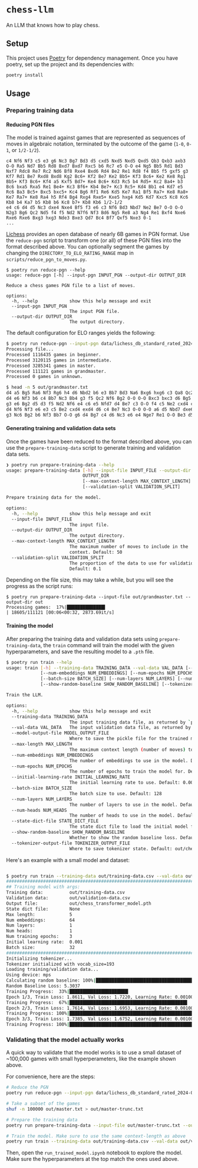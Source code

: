 # `chess-llm`
An LLM that knows how to play chess.

## Setup

This project uses [Poetry](https://python-poetry.org/) for dependency management. Once you have poetry, set up the project and its dependencies with:

```sh
poetry install
```

## Usage

### Preparing training data

#### Reducing PGN files

The model is trained against games that are represented as sequences of moves in algebraic notation, terminated by the outcome of the game (`1-0`, `0-1`, or `1/2-1/2`).

```
c4 Nf6 Nf3 c5 e3 g6 Nc3 Bg7 Bd3 d5 cxd5 Nxd5 Nxd5 Qxd5 Qb3 Qxb3 axb3 O-O Ra5 Nd7 Bb5 Rd8 Bxd7 Bxd7 Rxc5 b6 Rc7 e5 O-O e4 Ng5 Bb5 Rd1 Bd3 Nxf7 Rdc8 Re7 Rc2 Nd6 Bf8 Rxe4 Bxd6 Rd4 Be2 Re1 Rd8 f4 Bb5 f5 gxf5 g3 Kf7 Rd1 Be7 Rxd8 Bxd8 Kg2 Bc6+ Kf2 Be7 Ke2 Bb5+ Kf3 Bc6+ Ke2 Ke8 Rg1 Bb5+ Kf3 Bc6+ Kf4 a5 Kxf5 Bd7+ Ke4 Bc6+ Kd3 Rc5 b4 Rd5+ Kc2 Ba4+ b3 Bc6 bxa5 Rxa5 Re1 Be4+ Kc3 Bf6+ Kb4 Be7+ Kc3 Rc5+ Kd4 Bb1 e4 Kd7 e5 Rc6 Ba3 Bc5+ Bxc5 bxc5+ Kc4 Bg6 Rf1 Re6 Kd5 Ke7 Ra1 Bf5 Ra7+ Ke8 Ra8+ Ke7 Ra7+ Ke8 Ra4 h5 Rf4 Bg4 Rxg4 Rxe5+ Kxe5 hxg4 Kd5 Kd7 Kxc5 Kc8 Kc6 Kb8 b4 Ka7 b5 Kb8 b6 Kc8 b7+ Kb8 Kb6 1/2-1/2
e4 c6 d4 d5 Nc3 dxe4 Nxe4 Bf5 f3 e6 c3 Nf6 Bd3 Nbd7 Ne2 Be7 O-O O-O N2g3 Bg6 Qc2 Nd5 f4 f5 Nd2 N7f6 Nf3 Bd6 Ng5 Re8 a3 Ng4 Re1 Bxf4 Nxe6 Rxe6 Rxe6 Bxg3 hxg3 Nde3 Bxe3 Qd7 Bc4 Bf7 Qxf5 Nxe3 0-1
...
```

[Lichess](https://database.lichess.org) provides an open database of nearly 6B games in PGN format. Use the `reduce-pgn` script to transform one (or all) of these PGN files into the format described above. You can optionally segment the games by changing the `DIRECTORY_TO_ELO_RATING_RANGE` map in `scripts/reduce_pgn_to_moves.py`.

```
$ poetry run reduce-pgn --help
usage: reduce-pgn [-h] --input-pgn INPUT_PGN --output-dir OUTPUT_DIR

Reduce a chess games PGN file to a list of moves.

options:
  -h, --help            show this help message and exit
  --input-pgn INPUT_PGN
                        The input PGN file.
  --output-dir OUTPUT_DIR
                        The output directory.
```

The default configuration for ELO ranges yields the following:

```sh
$ poetry run reduce-pgn --input-pgn data/lichess_db_standard_rated_2024-06.pgn --output-dir out
Processing file...
Processed 1116435 games in beginner.
Processed 3120115 games in intermediate.
Processed 3285341 games in master.
Processed 111121 games in grandmaster.
Processed 0 games in unknown.

$ head -n 5 out/grandmaster.txt
d4 a5 Bg5 Ra6 Nf3 Rg6 h4 d6 Nbd2 b6 e3 Bb7 Bd3 Na6 Bxg6 hxg6 c3 Qa8 Qc2 e6 O-O-O Nh6 e4 c5 dxc5 Nxc5 Rhe1 Ng4 Nc4 Qb8 b4 Na6 Qa4+ b5 Qxb5+ Bc6 Qxc6# 1-0
d4 e6 Nf3 b6 c4 Bb7 Nc3 Bb4 g3 f5 Qc2 Nf6 Bg2 O-O O-O Bxc3 bxc3 d6 Bg5 Nbd7 a4 a5 Rfb1 Qe8 Bxf6 Nxf6 c5 dxc5 dxc5 Be4 Qb3 Bxb1 Rxb1 bxc5 Ng5 Ra6 Qb7 Rb6 Rxb6 cxb6 Qxb6 Qxa4 Qxe6+ Kh8 Nf7+ Rxf7 Qxf7 Qe8 Qc7 h6 Qxa5 Qxe2 Qxc5 Ng4 h3 Ne5 Qc8+ Kh7 Bd5 Kg6 Qe6+ Kh7 Qg8+ Kg6 Qe6+ Kh7 Qxf5+ Kh8 Be4 Kg8 Qxe5 Qe1+ Kg2 Qd2 Qd5+ 1-0
g3 e6 Bg2 d5 d3 f5 Nd2 Nf6 e4 c6 e5 Nfd7 d4 Be7 c3 O-O f4 c5 Ne2 cxd4 cxd4 Nc6 Nf3 Bb4+ Kf2 Qb6 Be3 h6 h4 Re8 h5 Nf8 Bh3 Qd8 g4 fxg4 Bxg4 Qe7 Qd3 Qf7 Rag1 Bd7 Nh4 a6 Ng3 Ne7 Kg2 Bb5 Qb1 Rac8 f5 Nxf5 Ngxf5 exf5 Nxf5 Ne6 Kh2 Kh8 Rf1 Qc7 Rf2 Be7 Rg1 Bg5 Qe1 Bxe3 Qxe3 Ng5 Nh4 Qe7 Ng6+ Kg8 Nxe7+ Rxe7 Bxc8 1-0
d4 Nf6 Nf3 e6 e3 c5 Be2 cxd4 exd4 d6 c4 Be7 Nc3 O-O O-O a6 d5 Nbd7 dxe6 fxe6 Nd4 Ne5 f4 Ng6 f5 e5 fxg6 exd4 gxh7+ Nxh7 Qxd4 Rxf1+ Bxf1 Bf6 Qd5+ Kh8 Bf4 Qb6+ Kh1 Qxb2 Re1 Bd7 Ne4 Bc6 Qxd6 Bxe4 Rxe4 Qb1 Qd3 Qxa2 Be5 Rd8 Qe2 Qxe2 Bxe2 Re8 Rh4 Rxe5 Bd3 Re1+ 0-1
g3 Nc6 Bg2 b6 Nf3 Bb7 O-O g6 d4 Bg7 c4 d6 Nc3 e6 e4 Nge7 Re1 O-O Be3 d5 cxd5 exd5 e5 f6 exf6 Bxf6 Qd2 Nf5 Ne5 Nxe3 fxe3 Bxe5 dxe5 d4 exd4 Qxd4+ Qxd4 Nxd4 Bxb7 Rae8 Bd5+ Kh8 Rf1 b5 Rxf8+ Rxf8 e6 b4 Ne4 Kg7 Rf1 Re8 Ng5 c6 Rf7+ Kh6 h4 Kh5 Kg2 cxd5 Kh3 h6 Rh7 Nxe6 Nf7 Nf4+ gxf4 Re3+ Kg2 Re7 Rxh6+ Kg4 Rxg6+ Kxf4 Nd6 Re2+ Kh3 Rxb2 h5 Ke5 Nf7+ Kf5 Rg5+ Kf6 Rxd5 Kxf7 Rb5 1-0
```

#### Generating training and validation data sets

Once the games have been reduced to the format described above, you can use the `prepare-training-data` script to generate training and validation data sets.

```sh
❯ poetry run prepare-training-data --help
usage: prepare-training-data [-h] --input-file INPUT_FILE --output-dir
                             OUTPUT_DIR
                             [--max-context-length MAX_CONTEXT_LENGTH]
                             [--validation-split VALIDATION_SPLIT]

Prepare training data for the model.

options:
  -h, --help            show this help message and exit
  --input-file INPUT_FILE
                        The input file.
  --output-dir OUTPUT_DIR
                        The output directory.
  --max-context-length MAX_CONTEXT_LENGTH
                        The maximum number of moves to include in the
                        context. Default: 50
  --validation-split VALIDATION_SPLIT
                        The proportion of the data to use for validation.
                        Default: 0.1
```


Depending on the file size, this may take a while, but you will see the progress as the script runs:

```
$ poetry run prepare-training-data --input-file out/grandmaster.txt --output-dir out
Processing games:  17%|██████████████▌                                       | 18605/111121 [00:06<00:32, 2873.69it/s]
```

#### Training the model

After preparing the training data and validation data sets using `prepare-training-data`, the `train` command will train the model with the given hyperparameters, and save the resulting model to a `.pth` file.


```sh
$ poetry run train --help
usage: train [-h] --training-data TRAINING_DATA --val-data VAL_DATA [--model-output-file MODEL_OUTPUT_FILE] [--max-length MAX_LENGTH]
             [--num-embeddings NUM_EMBEDDINGS] [--num-epochs NUM_EPOCHS] [--initial-learning-rate INITIAL_LEARNING_RATE]
             [--batch-size BATCH_SIZE] [--num-layers NUM_LAYERS] [--num-heads NUM_HEADS] [--state-dict-file STATE_DICT_FILE]
             [--show-random-baseline SHOW_RANDOM_BASELINE] [--tokenizer-output-file TOKENIZER_OUTPUT_FILE]

Train the LLM.

options:
  -h, --help            show this help message and exit
  --training-data TRAINING_DATA
                        The input training data file, as returned by `poetry run prepare-training-data`
  --val-data VAL_DATA   The input validation data file, as returned by `poetry run prepare-training-data`
  --model-output-file MODEL_OUTPUT_FILE
                        Where to save the pickle file for the trained model. Default: out/chess_transformer_model.pth
  --max-length MAX_LENGTH
                        The maximum context length (number of moves) to train against. Default: 10
  --num-embeddings NUM_EMBEDDINGS
                        The number of embeddings to use in the model. Default: 256
  --num-epochs NUM_EPOCHS
                        The number of epochs to train the model for. Default: 10
  --initial-learning-rate INITIAL_LEARNING_RATE
                        The initial learning rate to use. Default: 0.001
  --batch-size BATCH_SIZE
                        The batch size to use. Default: 128
  --num-layers NUM_LAYERS
                        The number of layers to use in the model. Default: 4
  --num-heads NUM_HEADS
                        The number of heads to use in the model. Default: 4
  --state-dict-file STATE_DICT_FILE
                        The state dict file to load the initial model from. If not provided, the model will be randomly initialized.
  --show-random-baseline SHOW_RANDOM_BASELINE
                        Whether to show the random baseline loss. Default: True
  --tokenizer-output-file TOKENIZER_OUTPUT_FILE
                        Where to save tokenizer state. Default: out/chess_tokenizer.json

```

Here's an example with a small model and dataset:

```sh

$ poetry run train --training-data out/training-data.csv --val-data out/validation-data.csv --max-length 5 --num-embeddings 64 --num-epochs 3 --batch-size 32 --num-layers 1 --num-heads 1
###################################################################################################
## Training model with args:
Training data:          out/training-data.csv
Validation data:        out/validation-data.csv
Output file:            out/chess_transformer_model.pth
State dict file:        None
Max length:             5
Num embeddings:         64
Num layers:             1
Num heads:              1
Num training epochs:    3
Initial learning rate:  0.001
Batch size:             32
###################################################################################################
Initializing tokenizer...
Tokenizer initialized with vocab_size=193
Loading training/validation data...
Using device: mps
Calculating random baseline: 100%|██████████████████████████████████████████████████████████████████████████████| 14032/14032 [00:20<00:00, 682.72it/s]
Random Baseline Loss: 5.3037
Training Progress:  33%|██████████████████████▎                                            | 14032/42096 [02:48<05:37, 83.26it/s, epoch=1, loss=1.7427]
Epoch 1/3, Train Loss: 1.8611, Val Loss: 1.7220, Learning Rate: 0.001000
Training Progress:  67%|████████████████████████████████████████████▋                      | 28064/42096 [05:42<02:41, 86.96it/s, epoch=2, loss=1.4041]
Epoch 2/3, Train Loss: 1.7614, Val Loss: 1.6953, Learning Rate: 0.001000
Training Progress: 100%|███████████████████████████████████████████████████████████████████| 42096/42096 [08:33<00:00, 84.85it/s, epoch=3, loss=2.1762]
Epoch 3/3, Train Loss: 1.7385, Val Loss: 1.6752, Learning Rate: 0.001000
Training Progress: 100%|███████████████████████████████████████████████████████████████████| 42096/42096 [08:38<00:00, 81.17it/s, epoch=3, loss=2.1762]
```

### Validating that the model actually works

A quick way to validate that the model works is to use a small dataset of ~100,000 games with small hyperperameters, like the example shown above.

For convenience, here are the steps:

```sh
# Reduce the PGN
poetry run reduce-pgn --input-pgn data/lichess_db_standard_rated_2024-06.pgn --output-dir out

# Take a subset of the games
shuf -n 100000 out/master.txt > out/master-trunc.txt

# Prepare the training data
poetry run prepare-training-data --input-file out/master-trunc.txt --output-dir out --max-length 5

# Train the model. Make sure to use the same context-length as above
poetry run train --training-data out/training-data.csv --val-data out/validation-data.csv --max-length 5 --num-embeddings 64 --num-epochs 3 --batch-size 32 --num-layers 1 --num-heads 1
```

Then, open the `run_trained_model.ipynb` notebook to explore the model. Make sure the hyperparameters at the top match the ones used above.
